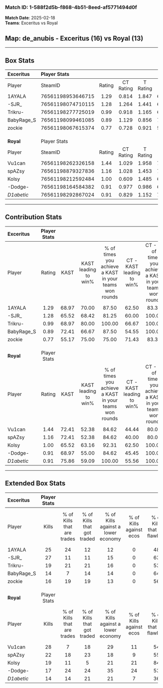 ### Match ID: 1-588f2d5b-f868-4b51-8eed-af5771494d0f  
**Match Date**: 2025-02-18  
**Teams**: Exceritus vs Royal  

## **Map**: de_anubis - Exceritus (16) vs Royal (13)  
---  

## Box Stats  

| **Exceritus** | Player Stats      |        |           |          |       |       |       |         |        |      |     |
| :- | :- | :-: | :-: | :-: | :-: | :-: | :-: | :-: | :-: | :-: | :-: |
| Player        | SteamID           | Rating | CT Rating | T Rating | KAST  |  ADR  | Kills | Assists | Deaths | K/D  | HS% |
| 1AYALA        | 76561198953646715 |  1.29  |   0.814   |  1.847   | 68.97 | 96.3  |  25   |    7    |   19   | 1.32 | 44  |
| -SJR_         | 76561198074710115 |  1.28  |   1.264   |  1.441   | 65.52 | 87.4  |  27   |    2    |   19   | 1.42 | 62  |
| Trikru-       | 76561198277725019 |  0.99  |   0.918   |  1.165   | 68.97 | 66.7  |  19   |    4    |   20   | 0.95 | 26  |
| BabyRage_S    | 76561198099461085 |  0.89  |   1.129   |  0.856   | 72.41 | 67.5  |  14   |   11    |   20   | 0.70 | 71  |
| zockie        | 76561198067615374 |  0.77  |   0.728   |  0.921   | 55.17 | 69.5  |  16   |    4    |   22   | 0.73 | 37  |
|               |                   |        |           |          |       |       |       |         |        |      |     |
|               |                   |        |           |          |       |       |       |         |        |      |     |
|               |                   |        |           |          |       |       |       |         |        |      |     |
| **Royal**     | Player Stats      |        |           |          |       |       |       |         |        |      |     |
| Player        | SteamID           | Rating | CT Rating | T Rating | KAST  |  ADR  | Kills | Assists | Deaths | K/D  | HS% |
| Vu1can        | 76561198262326158 |  1.44  |   1.029   |  1.958   | 72.41 | 110.9 |  28   |    8    |   20   | 1.40 | 60  |
| spAZsy        | 76561198879327836 |  1.16  |   1.028   |  1.453   | 72.41 | 76.0  |  22   |    5    |   19   | 1.16 | 59  |
| Kolsy         | 76561198212592484 |  1.00  |   0.609   |  1.485   | 65.52 | 83.9  |  19   |    9    |   22   | 0.86 | 15  |
| -Dodge-       | 76561198164584382 |  0.91  |   0.977   |  0.986   | 68.97 | 64.0  |  17   |    5    |   21   | 0.81 | 52  |
| _D1abetic_    | 76561198292867024 |  0.91  |   0.829   |  1.152   | 75.86 | 64.4  |  14   |    5    |   19   | 0.74 | 50  |
---  

## Contribution Stats  

| **Exceritus** | Player Stats |       |                      |                                                        |                           |                                                             |                          |                                                            |
| :- | :-: | :-: | :-: | :-: | :-: | :-: | :-: | :-: |
| Player        |    Rating    | KAST  | KAST leading to win% | % of times you achieve a KAST in your teams won rounds | CT - KAST leading to win% | CT - % of times you achieve a KAST in your teams won rounds | T - KAST leading to win% | T - % of times you achieve a KAST in your teams won rounds |
| 1AYALA        |     1.29     | 68.97 |        70.00         |                         87.50                          |           62.50           |                            83.33                            |          75.00           |                           90.00                            |
| -SJR_         |     1.28     | 65.52 |        68.42         |                         81.25                          |           60.00           |                           100.00                            |          77.78           |                           70.00                            |
| Trikru-       |     0.99     | 68.97 |        80.00         |                         100.00                         |           66.67           |                           100.00                            |          90.91           |                           100.00                           |
| BabyRage_S    |     0.89     | 72.41 |        66.67         |                         87.50                          |           54.55           |                           100.00                            |          80.00           |                           80.00                            |
| zockie        |     0.77     | 55.17 |        75.00         |                         75.00                          |           71.43           |                            83.33                            |          77.78           |                           70.00                            |
|               |              |       |                      |                                                        |                           |                                                             |                          |                                                            |
|               |              |       |                      |                                                        |                           |                                                             |                          |                                                            |
|               |              |       |                      |                                                        |                           |                                                             |                          |                                                            |
| **Royal**     | Player Stats |       |                      |                                                        |                           |                                                             |                          |                                                            |
| Player        |    Rating    | KAST  | KAST leading to win% | % of times you achieve a KAST in your teams won rounds | CT - KAST leading to win% | CT - % of times you achieve a KAST in your teams won rounds | T - KAST leading to win% | T - % of times you achieve a KAST in your teams won rounds |
| Vu1can        |     1.44     | 72.41 |        52.38         |                         84.62                          |           44.44           |                            80.00                            |          58.33           |                           87.50                            |
| spAZsy        |     1.16     | 72.41 |        52.38         |                         84.62                          |           40.00           |                            80.00                            |          63.64           |                           87.50                            |
| Kolsy         |     1.00     | 65.52 |        63.16         |                         92.31                          |           62.50           |                           100.00                            |          63.64           |                           87.50                            |
| -Dodge-       |     0.91     | 68.97 |        55.00         |                         84.62                          |           45.45           |                           100.00                            |          66.67           |                           75.00                            |
| _D1abetic_    |     0.91     | 75.86 |        59.09         |                         100.00                         |           55.56           |                           100.00                            |          61.54           |                           100.00                           |
---  

## Extended Box Stats  

| **Exceritus** | Player Stats |                            |                            |                                    |                         |                              |                                 |        |                             |                                     |                          |                               |                            |
| :- | :-: | :-: | :-: | :-: | :-: | :-: | :-: | :-: | :-: | :-: | :-: | :-: | :-: |
| Player        |    Kills     | % of Kills that are trades | % of Kills that got traded | % of Kills against a lower economy | % of Kills against ecos | % of Kills that are flawless | % of Kills that are close duels | Deaths | % of Deaths that get traded | % of Deaths against a lower economy | % of Deaths against ecos | % of Deaths that are flawless | % of Deaths that are close |
| 1AYALA        |      25      |             24             |             12             |                 12                 |            0            |              48              |               12                |   19   |             16              |                 11                  |            0             |              63               |             5              |
| -SJR_         |      27      |             11             |             11             |                 15                 |            0            |              63              |                7                |   19   |             21              |                 11                  |            0             |              63               |             0              |
| Trikru-       |      19      |             21             |             21             |                 16                 |            0            |              53              |                0                |   20   |             15              |                 15                  |            0             |              65               |             5              |
| BabyRage_S    |      14      |             7              |             14             |                 14                 |            0            |              64              |                0                |   20   |             25              |                 10                  |            0             |              50               |             10             |
| zockie        |      16      |             19             |             19             |                 13                 |            0            |              56              |                0                |   22   |             14              |                 18                  |            0             |              45               |             27             |
|               |              |                            |                            |                                    |                         |                              |                                 |        |                             |                                     |                          |                               |                            |
|               |              |                            |                            |                                    |                         |                              |                                 |        |                             |                                     |                          |                               |                            |
|               |              |                            |                            |                                    |                         |                              |                                 |        |                             |                                     |                          |                               |                            |
| **Royal**     | Player Stats |                            |                            |                                    |                         |                              |                                 |        |                             |                                     |                          |                               |                            |
| Player        |    Kills     | % of Kills that are trades | % of Kills that got traded | % of Kills against a lower economy | % of Kills against ecos | % of Kills that are flawless | % of Kills that are close duels | Deaths | % of Deaths that get traded | % of Deaths against a lower economy | % of Deaths against ecos | % of Deaths that are flawless | % of Deaths that are close |
| Vu1can        |      28      |             7              |             18             |                 29                 |           11            |              54              |               11                |   20   |             10              |                 15                  |            5             |              50               |             5              |
| spAZsy        |      22      |             18             |             23             |                 18                 |            9            |              55              |                9                |   19   |             21              |                 16                  |            5             |              47               |             11             |
| Kolsy         |      19      |             11             |             5              |                 21                 |           21            |              84              |                0                |   22   |              5              |                 18                  |            5             |              73               |             0              |
| -Dodge-       |      17      |             24             |             24             |                 35                 |           24            |              53              |               12                |   21   |             19              |                 14                  |            5             |              57               |             10             |
| _D1abetic_    |      14      |             14             |             21             |                 21                 |            7            |              36              |               21                |   19   |             21              |                 11                  |            0             |              53               |             0              |
